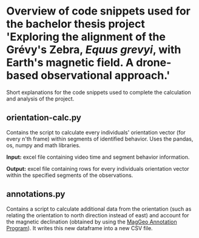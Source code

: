 # Overview of code snippets used for the bachelor thesis project 'Exploring the alignment of the Grévy's Zebra, _Equus grevyi_, with Earth's magnetic field. A drone-based observational approach.'
Short explanations for the code snippets used to complete the calculation and analysis of the project. 


## orientation-calc.py
Contains the script to calculate every individuals' orientation vector (for every n'th frame) within segments of identified behavior. Uses the pandas, os, numpy and math libraries.

**Input:** excel file containing video time and segment behavior information. 

**Output:** excel file containing rows for every individuals orientation vector within the specified segments of the observations.


## annotations.py
Contains a script to calculate additional data from the orientation (such as relating the orientation to north direction instead of east) and account for the magnetic declination (obtained by using the [MagGeo Annotation Program](https://github.com/MagGeo/MagGeo#readme)). It writes this new dataframe into a new CSV file.
